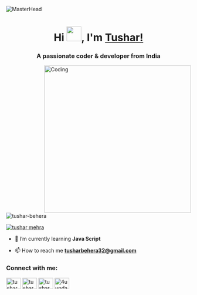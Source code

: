 ![MasterHead](https://mir-s3-cdn-cf.behance.net/project_modules/max_1200/c86c2563154543.5aa7c66ed2b1f.gif)

<h1 align="center">Hi <img src="https://github.com/TheDudeThatCode/TheDudeThatCode/raw/master/Assets/Hi.gif" height="40" style="max-width: 10%; display: inline-block;" data-target="animated-image.originalImage">, I'm <a href="https://www.linkedin.com/in/tushar-behera-574839171" rel="nofollow">Tushar!</a></h1>
<h3 align="center">A passionate coder & developer from India</h3>
<img align="right" alt="Coding" width="400" src="https://media.giphy.com/media/zhYSVCirREeIZtONCI/giphy.gif">

<p align="left"> <img src="https://komarev.com/ghpvc/?username=tushar-behera&label=Profile%20views&color=0e75b6&style=flat" alt="tushar-behera" /> </p>

<p align="left"> <a href="https://twitter.com/TusharM56861015" target="blank"><img src="https://img.shields.io/twitter/follow/tushar mehra?logo=twitter&style=for-the-badge" alt="tushar mehra" /></a> </p>

- 🌱 I’m currently learning **Java Script**

- 📫 How to reach me **tusharbehera32@gmail.com**

<h3 align="left">Connect with me:</h3>
<p align="left">
<a href="https://twitter.com/TusharM56861015" target="blank"><img align="center" src="https://raw.githubusercontent.com/rahuldkjain/github-profile-readme-generator/master/src/images/icons/Social/twitter.svg" alt="tushar mehra" height="30" width="40" /></a>
<a href="https://www.linkedin.com/in/tushar-behera-574839171/" target="blank"><img align="center" src="https://raw.githubusercontent.com/rahuldkjain/github-profile-readme-generator/master/src/images/icons/Social/linked-in-alt.svg" alt="tushar behera" height="30" width="40" /></a>
<a href="https://www.instagram.com/tushar_mehra_official/" target="blank"><img align="center" src="https://raw.githubusercontent.com/rahuldkjain/github-profile-readme-generator/master/src/images/icons/Social/instagram.svg" alt="tushar_mehra_official" height="30" width="40" /></a>
<a href="https://www.youtube.com/c/4uupdate" target="blank"><img align="center" src="https://raw.githubusercontent.com/rahuldkjain/github-profile-readme-generator/master/src/images/icons/Social/youtube.svg" alt="4uupdate" height="30" width="40" /></a>
</p>

